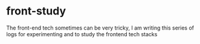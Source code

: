 # front-study
The front-end tech sometimes can be very tricky, I am writing this series of logs for experimenting and to study the frontend tech stacks
